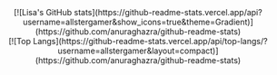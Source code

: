<center>
[![Lisa's GitHub stats](https://github-readme-stats.vercel.app/api?username=allstergamer&show_icons=true&theme=Gradient)](https://github.com/anuraghazra/github-readme-stats)
<br>
[![Top Langs](https://github-readme-stats.vercel.app/api/top-langs/?username=allstergamer&layout=compact)](https://github.com/anuraghazra/github-readme-stats)
</center>
